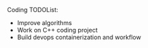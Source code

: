 Coding TODOList:
* Improve algorithms
* Work on C++ coding project
* Build devops containerization and workflow
